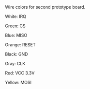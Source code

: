 Wire colors for second prototype board.


White:     IRQ

Green:     CS

Blue:      MISO

Orange:    RESET

Black:     GND

Gray:      CLK

Red:       VCC 3.3V

Yellow:    MOSI

